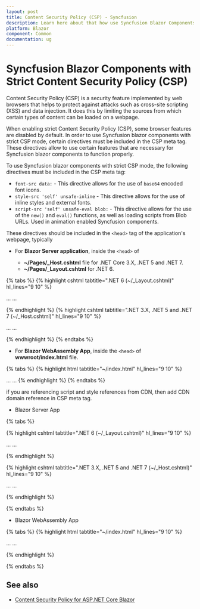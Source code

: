 ```yaml
---
layout: post
title: Content Security Policy (CSP) - Syncfusion
description: Learn here about that how use Syncfusion Blazor Components with strict Content Security Policy (CSP).
platform: Blazor
component: Common
documentation: ug
---
```


# Syncfusion Blazor Components with Strict Content Security Policy (CSP)

Content Security Policy (CSP) is a security feature implemented by web browsers that helps to protect against attacks such as cross-site scripting (XSS) and data injection. It does this by limiting the sources from which certain types of content can be loaded on a webpage.

When enabling strict Content Security Policy (CSP), some browser features are disabled by default. In order to use Syncfusion blazor components with strict CSP mode, certain directives must be included in the CSP meta tag. These directives allow to use certain features that are necessary for Syncfusion blazor components to function properly.

To use Syncfusion blazor components with strict CSP mode, the following directives must be included in the CSP meta tag:

* `font-src data:` - This directive allows for the use of `base64` encoded font icons.
* `style-src 'self' unsafe-inline` - This directive allows for the use of inline styles and external fonts.
* `script-src 'self' unsafe-eval blob:` - This directive allows for the use of the `new()` and `eval()` functions, as well as loading scripts from Blob URLs. Used in animation enabled Syncfusion components.

These directives should be included in the `<head>` tag of the application's webpage, typically

* For **Blazor Server application**, inside the `<head>` of 

    * **~/Pages/_Host.cshtml** file for .NET Core 3.X, .NET 5 and .NET 7.
    * **~/Pages/_Layout.cshtml** for .NET 6.

{% tabs %}
{% highlight cshtml tabtitle=".NET 6 (~/_Layout.cshtml)" hl_lines="9 10" %}

<head>
    ...
    <meta http-equiv="Content-Security-Policy" content="
        script-src 'self' 'unsafe-eval' blob:;
        style-src 'self' 'unsafe-inline';
        img-src data: blob: https:;
        font-src 'self' data:;" />
    ...
</head>

{% endhighlight %}
{% highlight cshtml tabtitle=".NET 3.X, .NET 5 and .NET 7 (~/_Host.cshtml)" hl_lines="9 10" %}

<head>
    ...
    <meta http-equiv="Content-Security-Policy" content="
        script-src 'self' 'unsafe-eval' blob:;
        style-src 'self' 'unsafe-inline';
        img-src data: blob: https:;
        font-src 'self' data:;" />
    ...
</head>

{% endhighlight %}
{% endtabs %}

* For **Blazor WebAssembly App**, inside the `<head>` of **wwwroot/index.html** file.

{% tabs %}
{% highlight html tabtitle="~/index.html" hl_lines="9 10" %}
<head>
    ...
    <meta http-equiv="Content-Security-Policy" content="
        script-src 'self' 'unsafe-eval' blob:;
        style-src 'self' 'unsafe-inline';
        img-src data: blob: https:;
        font-src 'self' data:;" />
    ...
</head>
{% endhighlight %}
{% endtabs %}

if you are referencing script and style references from CDN, then add CDN domain reference in CSP meta tag.

* Blazor Server App

{% tabs %}

{% highlight cshtml tabtitle=".NET 6 (~/_Layout.cshtml)" hl_lines="9 10" %}

<head>
    ...
    <meta http-equiv="Content-Security-Policy" content="
        script-src 'self' 'unsafe-eval' https://cdn.syncfusion.com blob:;
        style-src 'self' 'unsafe-inline' https://cdn.syncfusion.com;
        img-src data: blob: https:;
        font-src 'self' data:;" />
    ...
</head>

{% endhighlight %}

{% highlight cshtml tabtitle=".NET 3.X, .NET 5 and .NET 7 (~/_Host.cshtml)" hl_lines="9 10" %}

<head>
    ...
    <meta http-equiv="Content-Security-Policy" content="
        script-src 'self' 'unsafe-eval' https://cdn.syncfusion.com blob:;
        style-src 'self' 'unsafe-inline' https://cdn.syncfusion.com;
        img-src data: blob: https:;
        font-src 'self' data:;" />
    ...
</head>

{% endhighlight %}

{% endtabs %}


* Blazor WebAssembly App

{% tabs %}
{% highlight html tabtitle="~/index.html" hl_lines="9 10" %}

<head>
    ...
    <meta http-equiv="Content-Security-Policy" content="
        script-src 'self' 'unsafe-eval' https://cdn.syncfusion.com blob:;
        style-src 'self' 'unsafe-inline' https://cdn.syncfusion.com;
        img-src data: blob: https:;
        font-src 'self' data:;" />
    ...
</head>

{% endhighlight %}

{% endtabs %}

## See also

* [Content Security Policy for ASP.NET Core Blazor](https://learn.microsoft.com/en-us/aspnet/core/blazor/security/content-security-policy?view=aspnetcore-7.0)
